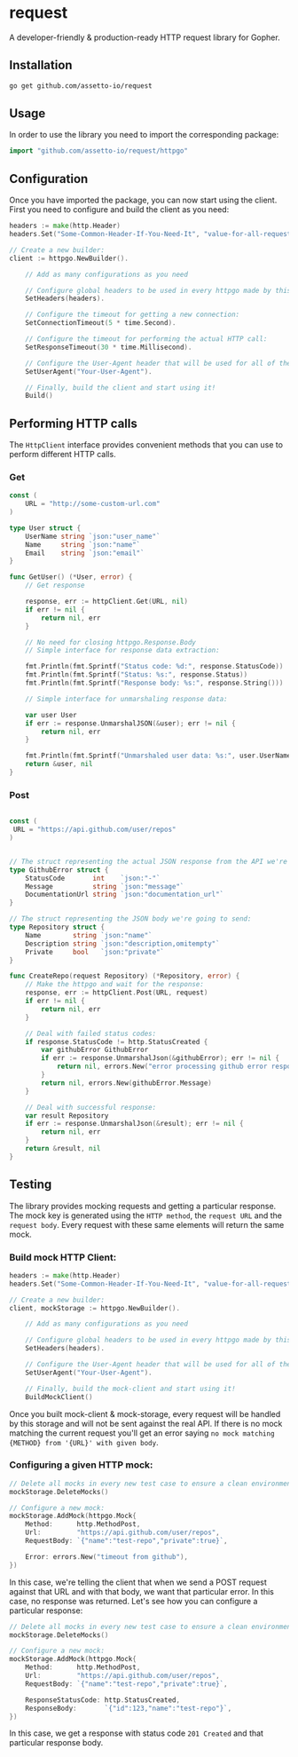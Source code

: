 # request
A developer-friendly &  production-ready HTTP request library for Gopher.

## Installation

```bash
go get github.com/assetto-io/request
```

## Usage
In order to use the library you need to import the corresponding package:

```go
import "github.com/assetto-io/request/httpgo"
```

## Configuration
Once you have imported the package, you can now start using the client. First you need to configure and build the client as you need:

```go
headers := make(http.Header)
headers.Set("Some-Common-Header-If-You-Need-It", "value-for-all-requests")

// Create a new builder:
client := httpgo.NewBuilder().

    // Add as many configurations as you need

	// Configure global headers to be used in every httpgo made by this client:
	SetHeaders(headers).

	// Configure the timeout for getting a new connection:
	SetConnectionTimeout(5 * time.Second).

	// Configure the timeout for performing the actual HTTP call:
	SetResponseTimeout(30 * time.Millisecond).

	// Configure the User-Agent header that will be used for all of the requests:
	SetUserAgent("Your-User-Agent").

	// Finally, build the client and start using it!
	Build()
```

## Performing HTTP calls
The ``HttpClient`` interface provides convenient methods that you can use to perform different HTTP calls.

### Get

```go
const (
    URL = "http://some-custom-url.com"
)

type User struct {
	UserName string `json:"user_name"`
	Name     string `json:"name"`
	Email    string `json:"email"`
}

func GetUser() (*User, error) {
    // Get response

	response, err := httpClient.Get(URL, nil)
	if err != nil {
		return nil, err
	}

	// No need for closing httpgo.Response.Body
	// Simple interface for response data extraction:

	fmt.Println(fmt.Sprintf("Status code: %d:", response.StatusCode))
	fmt.Println(fmt.Sprintf("Status: %s:", response.Status))
	fmt.Println(fmt.Sprintf("Response body: %s:", response.String()))

	// Simple interface for unmarshaling response data:

	var user User
	if err := response.UnmarshalJSON(&user); err != nil {
		return nil, err
	}

	fmt.Println(fmt.Sprintf("Unmarshaled user data: %s:", user.UserName))
	return &user, nil
}
```

### Post

```go

const (
 URL = "https://api.github.com/user/repos" 
)


// The struct representing the actual JSON response from the API we're calling:
type GithubError struct {
	StatusCode       int    `json:"-"`
	Message          string `json:"message"`
	DocumentationUrl string `json:"documentation_url"`
}

// The struct representing the JSON body we're going to send:
type Repository struct {
	Name        string `json:"name"`
	Description string `json:"description,omitempty"`
	Private     bool   `json:"private"`
}

func CreateRepo(request Repository) (*Repository, error) {
	// Make the httpgo and wait for the response:
	response, err := httpClient.Post(URL, request)
	if err != nil {
		return nil, err
	}

	// Deal with failed status codes:
	if response.StatusCode != http.StatusCreated {
		var githubError GithubError
		if err := response.UnmarshalJson(&githubError); err != nil {
			return nil, errors.New("error processing github error response when creating a new repo")
		}
		return nil, errors.New(githubError.Message)
	}

	// Deal with successful response:
	var result Repository
	if err := response.UnmarshalJson(&result); err != nil {
		return nil, err
	}
	return &result, nil
}
```

## Testing

The library provides mocking requests and getting a particular response.
 The mock key is generated using the ``HTTP method``, the ``request URL`` and the ``request body``. Every request with these same elements will return the same mock.

### Build mock HTTP Client:
```go
headers := make(http.Header)
headers.Set("Some-Common-Header-If-You-Need-It", "value-for-all-requests")

// Create a new builder:
client, mockStorage := httpgo.NewBuilder().

    // Add as many configurations as you need

	// Configure global headers to be used in every httpgo made by this client:
	SetHeaders(headers).

	// Configure the User-Agent header that will be used for all of the requests:
	SetUserAgent("Your-User-Agent").

	// Finally, build the mock-client and start using it!
	BuildMockClient()
```

Once you built mock-client & mock-storage, every request will be handled by this storage and will not be sent against the real API. If there is no mock matching the current request you'll get an error saying ``no mock matching {METHOD} from '{URL}' with given body``.

### Configuring a given HTTP mock:

```go
// Delete all mocks in every new test case to ensure a clean environment:
mockStorage.DeleteMocks()

// Configure a new mock:
mockStorage.AddMock(httpgo.Mock{
	Method:      http.MethodPost,
	Url:         "https://api.github.com/user/repos",
	RequestBody: `{"name":"test-repo","private":true}`,

	Error: errors.New("timeout from github"),
})
```

In this case, we're telling the client that when we send a POST request against that URL and with that body, we want that particular error. In this case, no response was returned. Let's see how you can configure a particular response:


```go
// Delete all mocks in every new test case to ensure a clean environment:
mockStorage.DeleteMocks()

// Configure a new mock:
mockStorage.AddMock(httpgo.Mock{
	Method:      http.MethodPost,
	Url:         "https://api.github.com/user/repos",
	RequestBody: `{"name":"test-repo","private":true}`,

	ResponseStatusCode: http.StatusCreated,
	ResponseBody:       `{"id":123,"name":"test-repo"}`,
})
```

In this case, we get a response with status code ``201 Created`` and that particular response body.
